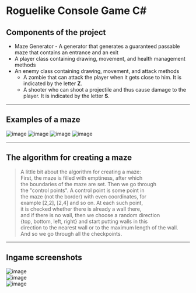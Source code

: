 # Roguelike Console Game C#

 ## Components of the project
 
 <ul>
  <li>Maze Generator - A generator that generates a guaranteed passable maze that contains an entrance and an exit</li>
  <li>A player class containing drawing, movement, and health management methods</li>
  <li>An enemy class containing drawing, movement, and attack methods
     <ul>
      <li>A zombie that can attack the player when it gets close to him. It is indicated by the letter <b>Z</b>.</li>
      <li>A shooter who can shoot a projectile and thus cause damage to the player. It is indicated by the letter <b>S</b>.</li>
     </ul>
  </li>
 </ul>

 ---

 ## Examples of a maze
 
 ![image](https://github.com/s11en1/RoguelikeConsoleGame/assets/132915375/2a34f443-4388-400a-bd0b-24dbc514c5b2)
 ![image](https://github.com/s11en1/RoguelikeConsoleGame/assets/132915375/9a7b3783-836c-4869-9bf6-8ccf363171b4)
 ![image](https://github.com/s11en1/RoguelikeConsoleGame/assets/132915375/241eaea6-fea0-491e-a104-43cfe8e661ab)
 ![image](https://github.com/s11en1/RoguelikeConsoleGame/assets/132915375/103ad217-0c28-4c95-b3cc-15e37b79e03a)

---

## The algorithm for creating a maze

> A little bit about the algorithm for creating a maze:  
> First, the maze is filled with emptiness, after which  
> the boundaries of the maze are set. Then we go through  
> the "control points". A control point is some point in  
> the maze (not the border) with even coordinates, for  
> example [2,2], [2,4] and so on. At each such point,  
> it is checked whether there is already a wall there,  
> and if there is no wall, then we choose a random direction  
> {top, bottom, left, right} and start putting walls in this  
> direction to the nearest wall or to the maximum length of the wall.  
> And so we go through all the checkpoints.

---

 ## Ingame screenshots
 ![image](https://github.com/s11en1/RoguelikeConsoleGame/assets/132915375/59fe356f-ef97-4685-80ba-67b43bd0d851)  
 ![image](https://github.com/s11en1/RoguelikeConsoleGame/assets/132915375/81b54845-a1cd-48d2-b7a5-dd7b8dc29c07)  
 ![image](https://github.com/s11en1/RoguelikeConsoleGame/assets/132915375/3fe72d08-1992-44cd-b2ee-a9cbbca96876)





